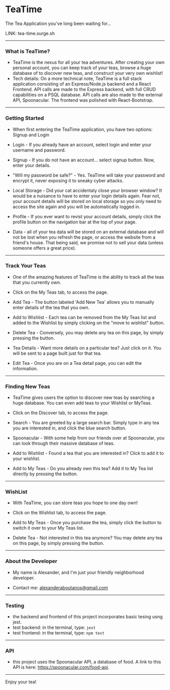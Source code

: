 <!-- @format -->

# TeaTime

The Tea Application you've long been waiting for...

LINK: tea-time.surge.sh

---

### What is TeaTime?

- TeaTime is the nexus for all your tea adventures. Αfter creating your own personal account, you can keep track of your teas, browse a huge database of to discover new teas, and construct your very own wishlist!
- Tech details: On a more technical note, TeaTime is a full stack application consisting of an Express/Node.js backend and a React Frontend. API calls are made to the Express backend, with full CRUD capabilities on a PSQL database. API calls are also made to the external API, Spoonacular. The frontend was polished with React-Bootstrap.

---

### Getting Started

- When first entering the TeaTime application, you have two options: Signup and Login

- Login - If you already have an account, select login and enter your username and password.
- Signup - If you do not have an account... select signup button. Now, enter your details.

- "Will my password be safe?" - Yes. TeaTime will take your password and encrypt it, never exposing it to sneaky cyber attacks.

- Local Storage - Did your cat accidentaly close your browser window? It would be a nuisance to have to enter your login details again. Fear not, your account details will be stored on local storage so you only need to access the site again and you will be automatically logged in.
- Profile - If you ever want to revist your account details, simply click the profile button on the navigation bar at the top of your page.
- Data - all of your tea data will be stored on an external database and will not be lost when you refresh the page, or access the website from a friend's house. That being said, we promise not to sell your data (unless someone offers a great price).

---

### Track Your Teas

- One of the amazing features of TeaTime is the ability to track all the teas that you currently own.
- Click on the My Teas tab, to access the page.

- Add Tea - The button labeled 'Add New Tea' allows you to manually enter details of the tea that you own.
- Add to Wishlist - Each tea can be removed from the My Teas list and added to the Wishlist by simply clicking on the "move to wishlist" button.
- Delete Tea - Conversely, you may delete any tea on this page, by simply pressing the button.
- Tea Details - Want more details on a particular tea? Just click on it. You will be sent to a page built just for that tea.
- Edit Tea - Once you are on a Tea detail page, you can edit the information.

---

### Finding New Teas

- TeaTime gives users the option to discover new teas by searching a huge database. You can even add teas to your Wishlist or MyTeas.
- Click on the Discover tab, to access the page.

- Search - You are greeted by a large search bar. Simply type in any tea you are interested in, and click the blue search button.
- Spoonacular - With some help from our friends over at Spoonacular, you can look through their massive database of teas.
- Add to Wishlist - Found a tea that you are interested in? Click to add it to your wishlist.
- Add to My Teas - Do you already own this tea? Add it to My Tea list directly by pressing the button.

---

### WishList

- With TeaTime, you can store teas you hope to one day own!
- Click on the Wishlist tab, to access the page.

- Add to My Teas - Once you purchase the tea, simply click the button to switch it over to your My Teas list.
- Delete Tea - Not interested in this tea anymore? You may delete any tea on this page, by simply pressing the button.

---

### About the Developer

- My name is Alexander, and I'm just your friendly neighborhood developer.

- Contact me: alexanderaboutanos@gmail.com

---

### Testing

- the backend and frontend of this project incorporates basic tesing usng jest.
- test backend: in the terminal, type: `jest`
- test frontend: in the terminal, type: `npm test`

---

### API

- this project uses the Spoonacular API, a database of food. A link to this API is here: https://spoonacular.com/food-api.

---

Enjoy your tea!
